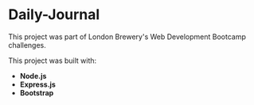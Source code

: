 # Daily-Journal
This project was part of London Brewery's Web Development Bootcamp challenges.

This project was built with:
 - **Node.js**
 - **Express.js**
 - **Bootstrap**
